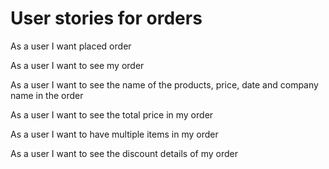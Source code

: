 # User stories for orders

As a user I want placed order

As a user I want to see my order

As a user I want to see the name of the products, price, date and company name in the order

As a user I want to see the total price in my order

As a user I want to have multiple items in my order

As a user I want to see the discount details of my order